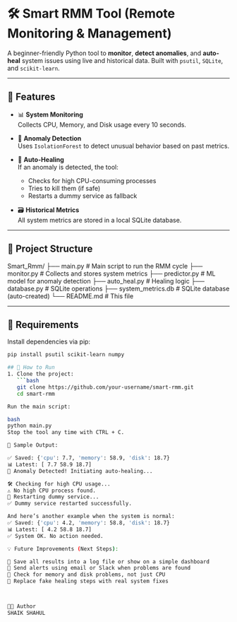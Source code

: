 # 🛠️ Smart RMM Tool (Remote Monitoring & Management)

A beginner-friendly Python tool to **monitor**, **detect anomalies**, and **auto-heal** system issues using live and historical data. Built with `psutil`, `SQLite`, and `scikit-learn`.

---

## 🚀 Features

- 📊 **System Monitoring**  
  Collects CPU, Memory, and Disk usage every 10 seconds.

- 🤖 **Anomaly Detection**  
  Uses `IsolationForest` to detect unusual behavior based on past metrics.

- 🔧 **Auto-Healing**  
  If an anomaly is detected, the tool:
  - Checks for high CPU-consuming processes
  - Tries to kill them (if safe)
  - Restarts a dummy service as fallback

- 🗃️ **Historical Metrics**  
  All system metrics are stored in a local SQLite database.

---

## 📂 Project Structure
Smart_Rmm/
├── main.py # Main script to run the RMM cycle
├── monitor.py # Collects and stores system metrics
├── predictor.py # ML model for anomaly detection
├── auto_heal.py # Healing logic
├── database.py # SQLite operations
├── system_metrics.db # SQLite database (auto-created)
└── README.md # This file

---

## 🧰 Requirements

Install dependencies via pip:

```bash
pip install psutil scikit-learn numpy

## 📘 How to Run
1. Clone the project:
   ```bash
   git clone https://github.com/your-username/smart-rmm.git
   cd smart-rmm

Run the main script:

bash
python main.py
Stop the tool any time with CTRL + C.

🧪 Sample Output:

✅ Saved: {'cpu': 7.7, 'memory': 58.9, 'disk': 18.7}
📊 Latest: [ 7.7 58.9 18.7]
🚨 Anomaly Detected! Initiating auto-healing...

🛠️ Checking for high CPU usage...
⚠️ No high CPU process found.
🔄 Restarting dummy service...
✅ Dummy service restarted successfully.

And here’s another example when the system is normal:
✅ Saved: {'cpu': 4.2, 'memory': 58.8, 'disk': 18.7}
📊 Latest: [ 4.2 58.8 18.7]
✅ System OK. No action needed.

💡 Future Improvements (Next Steps):

📝 Save all results into a log file or show on a simple dashboard
📧 Send alerts using email or Slack when problems are found
🧠 Check for memory and disk problems, not just CPU
🔧 Replace fake healing steps with real system fixes



👨‍💻 Author
SHAIK SHAHUL



